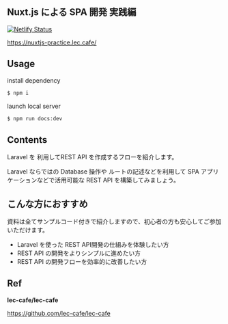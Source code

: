 ## Nuxt.js による SPA 開発 実践編

[![Netlify Status](https://api.netlify.com/api/v1/badges/eeb8e99b-eedd-4e40-b3c4-c53c42cb53fd/deploy-status)](https://app.netlify.com/sites/books-nuxtjs-practice/deploys)

https://nuxtjs-practice.lec.cafe/

## Usage

install dependency

```bash
$ npm i 
```

launch local server

```bash
$ npm run docs:dev
```

## Contents

Laravel を 利用してREST API を作成するフローを紹介します。

Laravel ならではの Database 操作や ルートの記述などを利用して
SPA アプリケーションなどで活用可能な REST API を構築してみましょう。

## こんな方におすすめ

資料は全てサンプルコード付きで紹介しますので、初心者の方も安心してご参加いただけます。

- Laravel を使った REST API開発の仕組みを体験したい方
- REST API の開発をよりシンプルに進めたい方
- REST API の開発フローを効率的に改善したい方

## Ref 


**lec-cafe/lec-cafe**

https://github.com/lec-cafe/lec-cafe
